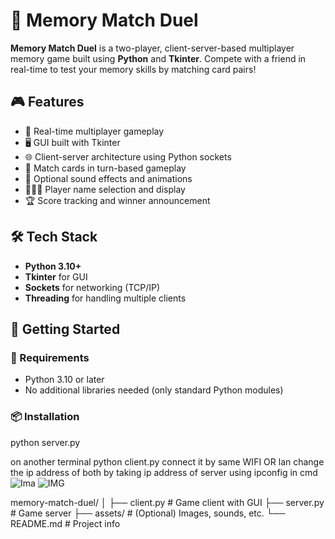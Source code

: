 # 🧠 Memory Match Duel

**Memory Match Duel** is a two-player, client-server-based multiplayer memory game built using **Python** and **Tkinter**. Compete with a friend in real-time to test your memory skills by matching card pairs!

## 🎮 Features

- 🔄 Real-time multiplayer gameplay
- 🖥️ GUI built with Tkinter
- 🌐 Client-server architecture using Python sockets
- 🧠 Match cards in turn-based gameplay
- 🔔 Optional sound effects and animations
- 🧑‍🤝‍🧑 Player name selection and display
- 🏆 Score tracking and winner announcement

## 🛠️ Tech Stack

- **Python 3.10+**
- **Tkinter** for GUI
- **Sockets** for networking (TCP/IP)
- **Threading** for handling multiple clients

## 🚀 Getting Started

### 🔧 Requirements

- Python 3.10 or later
- No additional libraries needed (only standard Python modules)

### 📦 Installation

python server.py

on another terminal python client.py
connect it by same WIFI OR lan change the ip address of both by taking ip address of server using ipconfig in cmd
![Ima](https://github.com/user-attachments/assets/2ef1a874-6367-4698-89d5-e2c914d7440a)
![IMG](https://github.com/user-attachments/assets/6459cf24-603c-481f-84d0-f1af245c1fe0)

memory-match-duel/
│
├── client.py           # Game client with GUI
├── server.py           # Game server
├── assets/             # (Optional) Images, sounds, etc.
└── README.md           # Project info


